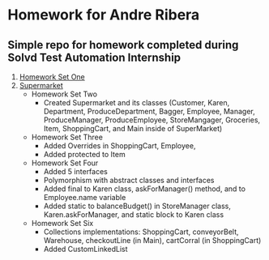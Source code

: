 # Homework for Andre Ribera
## Simple repo for homework completed during Solvd Test Automation Internship

1. [Homework Set One](https://github.com/andre-ribera/aribera-homework/tree/master/src/main/java/homeworkOne)
2. [Supermarket](https://github.com/andre-ribera/aribera-homework/tree/master/src/main/java/homeworkTwo)
    * Homework Set Two
        * Created Supermarket and its classes (Customer, Karen, Department, ProduceDepartment, Bagger, Employee, Manager, ProduceManager, ProduceEmployee, StoreMangager, Groceries, Item, ShoppingCart, and Main inside of SuperMarket)
    * Homework Set Three
        * Added Overrides in ShoppingCart, Employee, 
        * Added protected to Item
    * Homework Set Four
        * Added 5 interfaces 
        * Polymorphism with abstract classes and interfaces
        * Added final to Karen class, askForManager() method, and to Employee.name variable
        * Added static to balanceBudget() in StoreManager class, Karen.askForManager, and static block to Karen class
    * Homework Set Six
        * Collections implementations: ShoppingCart, conveyorBelt, Warehouse, checkoutLine (in Main), cartCorral (in ShoppingCart)
        * Added CustomLinkedList
